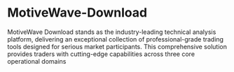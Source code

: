 # MotiveWave-Download
MotiveWave Download stands as the industry-leading technical analysis platform, delivering an exceptional collection of professional-grade trading tools designed for serious market participants. This comprehensive solution provides traders with cutting-edge capabilities across three core operational domains
